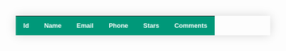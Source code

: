 <table class="styled-table">
    <thead class="table-dark">
        <tr>
        <th scope="col">Id</th>
        <th scope="col">Name</th>
        <th scope="col">Email</th>
        <th scope="col">Phone</th>
        <th scope="col">Stars</th>
        <th scope="col">Comments</th>
        </tr>
    </thead>
    <tbody id="table_body">
    </tbody>
</table>


<script>

var myHeaders = new Headers();
myHeaders.append("Cookie", "JSESSIONID=50444A2204FEABB3D34244D4E48F50B7");

var requestOptions = {
  method: 'GET',
  headers: myHeaders,
  redirect: 'follow'
};

fetch("https://breadbops.gq/api/reviewInventory/all").then((data)=>{
    console.log(data);
    return data.json();
}).then((objectData)=>{
    console.log(objectData[0].name);
    let tableData="";
    objectData.map((values)=>{
        tableData+=`<tr>
        <td>${values.id}</td>
        <td>${values.name}</td>
        <td>${values.email}</td>
        <td>${values.phone}</td>
        <td>${values.stars}</td>
        <td>${values.comments}</td>
      </tr>`;
    });
    document.getElementById("table_body").innerHTML=tableData;
})


</script>

<style>
    
.styled-table {
    border-collapse: collapse;
    margin: 25px 0;
    font-size: 0.9em;
    font-family: sans-serif;
    min-width: 400px;
    box-shadow: 0 0 20px rgba(0, 0, 0, 0.15);
}

.styled-table thead tr {
    background-color: #009879;
    color: #ffffff;
    text-align: left;
}

.styled-table th,
.styled-table td {
    padding: 12px 15px;
}

.styled-table tbody tr {
    border-bottom: 1px solid #dddddd;
}

.styled-table tbody tr:nth-of-type(even) {
    background-color: #f3f3f3;
}

.styled-table tbody tr:last-of-type {
    border-bottom: 2px solid #009879;
}

.styled-table tbody tr.active-row {
    font-weight: bold;
    color: #009879;
}
